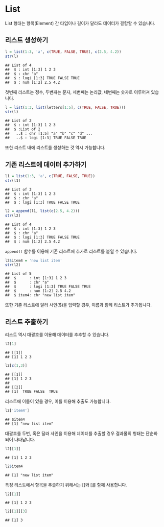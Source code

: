 # List

List 형태는 항목(Element) 간 타입이나 길이가 달라도 데이터가 결합할 수 있습니다. 

## 리스트 생성하기


```r
l = list(1:3, 'a', c(TRUE, FALSE, TRUE), c(2.5, 4.2))
str(l)
```

```
## List of 4
##  $ : int [1:3] 1 2 3
##  $ : chr "a"
##  $ : logi [1:3] TRUE FALSE TRUE
##  $ : num [1:2] 2.5 4.2
```

첫번째 리스트는 정수, 두번째는 문자, 세번째는 논리값, 네번째는 숫자로 이루어져 있습니다.


```r
l = list(1:3, list(letters[1:5], c(TRUE, FALSE, TRUE)))
str(l)
```

```
## List of 2
##  $ : int [1:3] 1 2 3
##  $ :List of 2
##   ..$ : chr [1:5] "a" "b" "c" "d" ...
##   ..$ : logi [1:3] TRUE FALSE TRUE
```

또한 리스트 내에 리스트를 생성하는 것 역시 가능합니다.

## 기존 리스트에 데이터 추가하기


```r
l1 = list(1:3, 'a', c(TRUE, FALSE, TRUE))
str(l1)
```

```
## List of 3
##  $ : int [1:3] 1 2 3
##  $ : chr "a"
##  $ : logi [1:3] TRUE FALSE TRUE
```

```r
l2 = append(l1, list(c(2.5, 4.2)))
str(l2)
```

```
## List of 4
##  $ : int [1:3] 1 2 3
##  $ : chr "a"
##  $ : logi [1:3] TRUE FALSE TRUE
##  $ : num [1:2] 2.5 4.2
```

`append()` 함수를 이용해 기존 리스트에 추가로 리스트를 붙일 수 있습니다.


```r
l2$item4 = 'new list item'
str(l2)
```

```
## List of 5
##  $      : int [1:3] 1 2 3
##  $      : chr "a"
##  $      : logi [1:3] TRUE FALSE TRUE
##  $      : num [1:2] 2.5 4.2
##  $ item4: chr "new list item"
```

또한 기존 리스트에 달러 사인($)을 입력할 경우, 이름과 함께 리스트가 추가됩니다.

## 리스트 추출하기

리스트 역시 대괄호를 이용해 데이터를 추추할 수 있습니다.


```r
l2[1]
```

```
## [[1]]
## [1] 1 2 3
```

```r
l2[c(1,3)]
```

```
## [[1]]
## [1] 1 2 3
## 
## [[2]]
## [1]  TRUE FALSE  TRUE
```

리스트에 이름이 있을 경우, 이를 이용해 추출도 가능합니다.


```r
l2['item4']
```

```
## $item4
## [1] "new list item"
```

대괄호를 두번, 혹은 달러 사인을 이용해 데이터를 추출할 경우 결과물의 형태는 단순화되어 나타납니다.


```r
l2[[1]]
```

```
## [1] 1 2 3
```

```r
l2$item4
```

```
## [1] "new list item"
```

특정 리스트에서 항목을 추출하기 위해서는 [[와 [를 함께 사용합니다.


```r
l2[[1]]
```

```
## [1] 1 2 3
```

```r
l2[[1]][3]
```

```
## [1] 3
```

